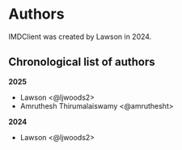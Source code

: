 # Authors

IMDClient was created by Lawson in 2024.


<!-- All contributing authors are listed in this file below.
The repository history at https://github.com/becksteinlab/imdclient
and the CHANGELOG show individual code contributions. -->

## Chronological list of authors

<!--
The rules for this file:
  * Authors are sorted chronologically, earliest to latest
  * Please format it each entry as "Preferred name <GitHub username>"
  * Your preferred name is whatever you wish to go by --
    it does *not* have to be your legal name!
  * Please start a new section for each new year
  * Don't ever delete anything
-->

**2025**
- Lawson <@ljwoods2>
- Amruthesh Thirumalaiswamy <@amruthesht>

**2024**
- Lawson <@ljwoods2>